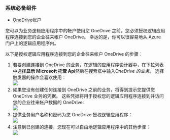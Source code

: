### <a name="prerequisites"></a>系统必备组件
- [OneDrive](http://OneDrive.com)帐户 

您可以为业务逻辑应用程序中的帐户使用您 OneDrive 之前，您必须授权逻辑应用程序连接到您的企业往来帐户 OneDrive。 幸运的是，你可以很容易地从 Azure 门户上的逻辑应用程序内。 

以下是授权逻辑应用程序连接到您的企业往来帐户 OneDrive 的步骤︰

1. 若要创建连接到 OneDrive 的业务，在逻辑的应用程序设计器中，在下拉列表中选择**显示 Microsoft 托管 Api**然后在搜索框中输入*OneDrive 的业务*。 选择触发器的操作会喜欢使用︰  
  ![](./media/connectors-create-api-onedriveforbusiness/onedriveforbusiness-1.png)
2. 如果您没有创建任何连接到 OneDrive 之前的业务，将得到提示您提供您 OneDrive 业务的凭据。 这些凭据将用于授权您的逻辑应用程序连接到并访问您的企业往来帐户数据的 OneDrive:  
  ![](./media/connectors-create-api-onedriveforbusiness/onedriveforbusiness-2.png)
3. 提供业务用户名称和密码为您 OneDrive 授权逻辑应用程序︰  
  ![](./media/connectors-create-api-onedriveforbusiness/onedriveforbusiness-3.png)   
4. 注意到已创建的连接，您现在可以自由地逻辑应用程序中的其他步骤︰  
  ![](./media/connectors-create-api-onedriveforbusiness/onedriveforbusiness-4.png)   
